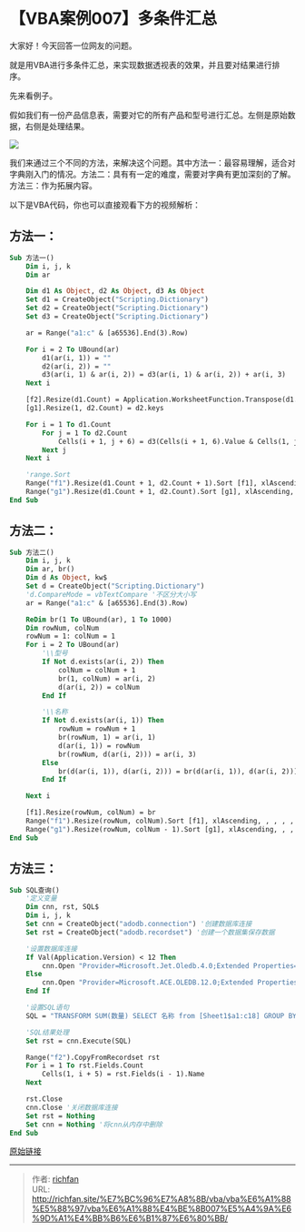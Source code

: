 # 【VBA案例007】多条件汇总


大家好！今天回答一位网友的问题。

就是用VBA进行多条件汇总，来实现数据透视表的效果，并且要对结果进行排序。

先来看例子。

假如我们有一份产品信息表，需要对它的所有产品和型号进行汇总。左侧是原始数据，右侧是处理结果。

![](https://img.richfan.site/program/vba/vba案列/【VBA案例007】多条件汇总.png)

我们来通过三个不同的方法，来解决这个问题。其中方法一：最容易理解，适合对字典刚入门的情况。方法二：具有有一定的难度，需要对字典有更加深刻的了解。方法三：作为拓展内容。

以下是VBA代码，你也可以直接观看下方的视频解析：

## 方法一：

```vb
Sub 方法一()
    Dim i, j, k
    Dim ar

    Dim d1 As Object, d2 As Object, d3 As Object
    Set d1 = CreateObject("Scripting.Dictionary")
    Set d2 = CreateObject("Scripting.Dictionary")
    Set d3 = CreateObject("Scripting.Dictionary")

    ar = Range("a1:c" & [a65536].End(3).Row)

    For i = 2 To UBound(ar)
        d1(ar(i, 1)) = ""
        d2(ar(i, 2)) = ""
        d3(ar(i, 1) & ar(i, 2)) = d3(ar(i, 1) & ar(i, 2)) + ar(i, 3)
    Next i

    [f2].Resize(d1.Count) = Application.WorksheetFunction.Transpose(d1.keys)
    [g1].Resize(1, d2.Count) = d2.keys

    For i = 1 To d1.Count
        For j = 1 To d2.Count
            Cells(i + 1, j + 6) = d3(Cells(i + 1, 6).Value & Cells(1, j + 6).Value)
        Next j
    Next i

    'range.Sort
    Range("f1").Resize(d1.Count + 1, d2.Count + 1).Sort [f1], xlAscending, , , , , , xlYes, , , xlTopToBottom
    Range("g1").Resize(d1.Count + 1, d2.Count).Sort [g1], xlAscending, , , , , , , , , xlLeftToRight
End Sub
```

## 方法二：

```vb
Sub 方法二()
    Dim i, j, k
    Dim ar, br()
    Dim d As Object, kw$
    Set d = CreateObject("Scripting.Dictionary")
    'd.CompareMode = vbTextCompare '不区分大小写
    ar = Range("a1:c" & [a65536].End(3).Row)

    ReDim br(1 To UBound(ar), 1 To 1000)
    Dim rowNum, colNum
    rowNum = 1: colNum = 1
    For i = 2 To UBound(ar)
        '\\型号
        If Not d.exists(ar(i, 2)) Then
            colNum = colNum + 1
            br(1, colNum) = ar(i, 2)
            d(ar(i, 2)) = colNum
        End If

        '\\名称
        If Not d.exists(ar(i, 1)) Then
            rowNum = rowNum + 1
            br(rowNum, 1) = ar(i, 1)
            d(ar(i, 1)) = rowNum
            br(rowNum, d(ar(i, 2))) = ar(i, 3)
        Else
            br(d(ar(i, 1)), d(ar(i, 2))) = br(d(ar(i, 1)), d(ar(i, 2))) + ar(i, 3)
        End If

    Next i

    [f1].Resize(rowNum, colNum) = br
    Range("f1").Resize(rowNum, colNum).Sort [f1], xlAscending, , , , , , xlYes, , , xlTopToBottom
    Range("g1").Resize(rowNum, colNum - 1).Sort [g1], xlAscending, , , , , , , , , xlLeftToRight
End Sub
```

## 方法三：

```vb
Sub SQL查询()
    '定义变量
    Dim cnn, rst, SQL$
    Dim i, j, k
    Set cnn = CreateObject("adodb.connection") '创建数据库连接
    Set rst = CreateObject("adodb.recordset") '创建一个数据集保存数据

    '设置数据库连接
    If Val(Application.Version) < 12 Then
        cnn.Open "Provider=Microsoft.Jet.Oledb.4.0;Extended Properties='Excel 8.0;HDR=yes';Data Source=" & ThisWorkbook.FullName
    Else
        cnn.Open "Provider=Microsoft.ACE.OLEDB.12.0;Extended Properties='Excel 12.0;HDR=yes';Data Source=" & ThisWorkbook.FullName
    End If

    '设置SQL语句
    SQL = "TRANSFORM SUM(数量) SELECT 名称 from [Sheet1$a1:c18] GROUP BY 名称 PIVOT 型号" '

    'SQL结果处理
    Set rst = cnn.Execute(SQL)

    Range("f2").CopyFromRecordset rst
    For i = 1 To rst.Fields.Count
        Cells(1, i + 5) = rst.Fields(i - 1).Name
    Next

    rst.Close
    cnn.Close '关闭数据库连接
    Set rst = Nothing
    Set cnn = Nothing '将cnn从内存中删除
End Sub
```

[原始链接](https://mp.weixin.qq.com/s?__biz=MzIyOTc3NzQ2NA==&mid=2247485136&idx=1&sn=fcc6dd5ad8e974e4b31bea47b811c8b6&chksm=e8bccf87dfcb46912f89badebc8df22ecbec9bc0390633120dbb78e2e28392a310aa9d5401fe&scene=178&cur_album_id=3115603487041503237#rd)

---

> 作者: [richfan](https://richfan.site/)  
> URL: http://richfan.site/%E7%BC%96%E7%A8%8B/vba/vba%E6%A1%88%E5%88%97/vba%E6%A1%88%E4%BE%8B007%E5%A4%9A%E6%9D%A1%E4%BB%B6%E6%B1%87%E6%80%BB/  

